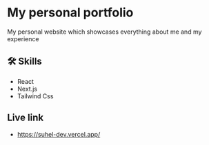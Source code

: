 
# My personal portfolio

My personal website which showcases everything about me and my experience


## 🛠 Skills
- React
- Next.js
- Tailwind Css
## Live link

- https://suhel-dev.vercel.app/
